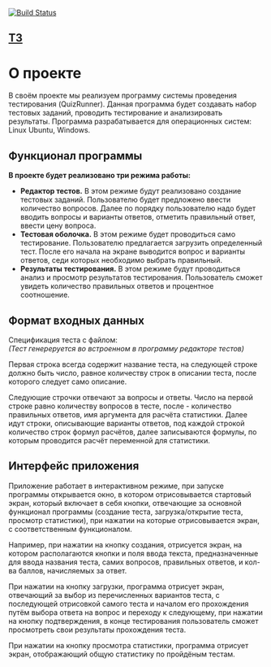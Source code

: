 [![Build Status](https://travis-ci.org/irpv/QuizRunner.svg?branch=master)](https://travis-ci.org/irpv/QuizRunner)
<h2><a href="https://github.com/irpv/QuizRunner/wiki/%D0%A2%D0%97">ТЗ</a></h1>
<h1>О проекте</h1>
<p>В своём проекте мы реализуем программу системы проведения тестирования (QuizRunner). Данная программа будет создавать набор тестовых заданий, проводить тестирование и анализировать результаты. Программа разрабатывается для операционных систем: Linux Ubuntu, Windows.</p>
<h2>Функционал программы</h2>
<p><b>В проекте будет реализовано три режима работы:</b></p>
<ul>
  <li><b>Редактор тестов.</b> В этом режиме будут реализовано создание тестовых заданий. Пользователю будет предложено ввести количество вопросов. Далее по порядку пользователю надо будет вводить вопросы и варианты ответов, отметить правильный ответ, ввести цену вопроса.</li>
  <li><b>Тестовая оболочка.</b> В этом режиме будет проводиться само тестирование. Пользователю предлагается загрузить определенный тест. После его начала на экране выводится вопрос и варианты ответов, седи которых необходимо выбрать правильный.</li>
  <li><b>Результаты тестирования.</b> В этом режиме будут проводиться анализ и просмотр результатов тестирования. Пользователь сможет увидеть количество правильных ответов и процентное соотношение.</li>
</ul>
<h2>Формат входных данных</h2>
<p>Спецификация теста с файлом:<br />
<i>(Тест генереруется во встроенном в программу редакторе тестов)</i></p>
<p>Первая строка всегда содержит название теста, на следующей строке должно быть число, равное количеству строк в описании теста, после которого следует само описание.</p>
<p>Следующие строчки отвечают за вопросы и ответы. Число на первой строке равно количеству вопросов в тесте, после - количество правильных ответов, имя аргумента для расчёта статистики. Далее идут строки, описывающие варианты ответов, под каждой строкой количество строк формул расчётов, далее записываются формулы, по которым проводится расчёт переменной для статистики.</p>
<h2>Интерфейс приложения</h2>
<p>Приложение работает в интерактивном режиме, при запуске программы открывается окно, в котором отрисовывается стартовый экран, который включает в себя кнопки, отвечающие за основной функционал программы (создание теста, загрузка/открытие теста, просмотр статистики), при нажатии на которые отрисовывается экран, с соответственным функционалом.</p>
<p>Например, при нажатии на кнопку создания, отрисуется экран, на котором располагаются кнопки и поля ввода текста, предназначенные для ввода названия теста, самих вопросов, правильных ответов, и кол-ва баллов, начисляемых за ответ.</p>
<p>При нажатии на кнопку загрузки, программа отрисует экран, отвечающий за выбор из перечисленных вариантов теста, с последующей отрисовкой самого теста и началом его прохождения путём выбора ответа на вопрос и переходу к следующему, при нажатии на кнопку подтверждения, в конце тестирования пользователь сможет просмотреть свои результаты прохождения теста.</p>
<p>При нажатии на кнопку просмотра статистики, программа отрисует экран, отображающий общую статистику по пройдёным тестам.</p>
